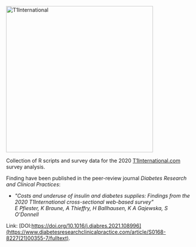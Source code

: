 <img src="https://www.t1international.com/media/thumbs/94/7f/947f84b7ac224f0a791b93752a01496a.png" alt="T1International" width="400">

Collection of R scripts and survey data for the 2020 [T1International.com](https://www.t1international.com) survey analysis.

Finding have been published in the peer-review journal _Diabetes Research and Clinical Practices_:  
- _"Costs and underuse of insulin and diabetes supplies: Findings from the 2020 T1International cross-sectional web-based survey"_   
_E Pfiester, K Braune, A Thieffry, H Ballhausen, K A Gajewska, S O'Donnell_  

Link: [DOI:https://doi.org/10.1016/j.diabres.2021.108996](https://www.diabetesresearchclinicalpractice.com/article/S0168-8227(21)00355-7/fulltext).
